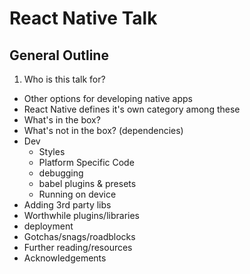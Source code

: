 # React Native Talk

## General Outline

1. Who is this talk for?
- Other options for developing native apps
- React Native defines it's own category among these
- What's in the box?
- What's not in the box? (dependencies)
- Dev
  - Styles
  - Platform Specific Code
  - debugging
  - babel plugins & presets
  - Running on device
- Adding 3rd party libs
- Worthwhile plugins/libraries
- deployment
- Gotchas/snags/roadblocks
- Further reading/resources
- Acknowledgements
